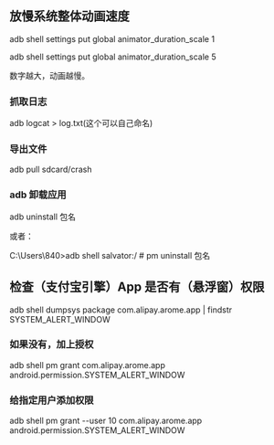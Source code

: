 ## 放慢系统整体动画速度

adb shell settings put global animator_duration_scale 1

adb shell settings put global animator_duration_scale 5

数字越大，动画越慢。



### 抓取日志

adb logcat > log.txt(这个可以自己命名)

### 导出文件

adb pull sdcard/crash

### adb 卸载应用

adb uninstall 包名

或者：

C:\Users\840>adb shell
salvator:/ # pm uninstall 包名


## 检查（支付宝引擎）App 是否有（悬浮窗）权限 

adb shell dumpsys package com.alipay.arome.app | findstr SYSTEM_ALERT_WINDOW 

### 如果没有，加上授权

 adb shell pm grant com.alipay.arome.app android.permission.SYSTEM_ALERT_WINDOW 

### 给指定用户添加权限

adb shell pm grant --user 10 com.alipay.arome.app android.permission.SYSTEM_ALERT_WINDOW

